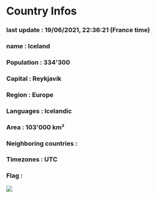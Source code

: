 # Country  Infos
### last update : 19/06/2021, 22:36:21 (France time)

### name : Iceland
### Population : 334'300
### Capital : Reykjavík
### Region : Europe
### Languages : Icelandic
### Area : 103'000 km²
### Neighboring countries : 
### Timezones : UTC

### Flag :
![](https://restcountries.eu/data/isl.svg)